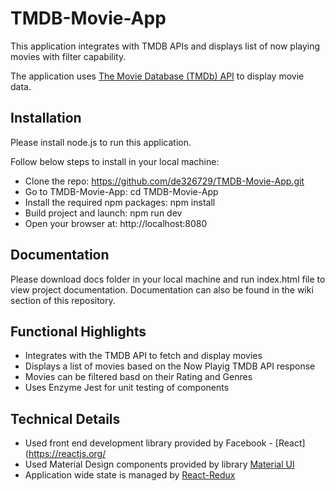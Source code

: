 # TMDB-Movie-App
This application integrates with TMDB APIs and displays list of now playing movies with filter capability.

The application uses [The Movie Database (TMDb) API](https://www.themoviedb.org/documentation/api) to display movie data.

## Installation
Please install node.js to run this application.

Follow below steps to install in your local machine:

* Clone the repo: https://github.com/de326729/TMDB-Movie-App.git
* Go to TMDB-Movie-App: cd TMDB-Movie-App
* Install the required npm packages: npm install
* Build project and launch: npm run dev
* Open your browser at: http://localhost:8080

## Documentation
Please download docs folder in your local machine and run index.html file to view project documentation.
Documentation can also be found in the wiki section of this repository.

## Functional Highlights
* Integrates with the TMDB API to fetch and display movies
* Displays a list of movies based on the Now Playig TMDB API response
* Movies can be filtered basd on their Rating and Genres
* Uses Enzyme Jest for unit testing of components

## Technical Details
* Used front end development library provided by Facebook - [React](https://reactjs.org/
* Used Material Design components provided by library [Material UI](https://material-ui.com/)
* Application wide state is managed by [React-Redux](https://github.com/reactjs/react-redux)
